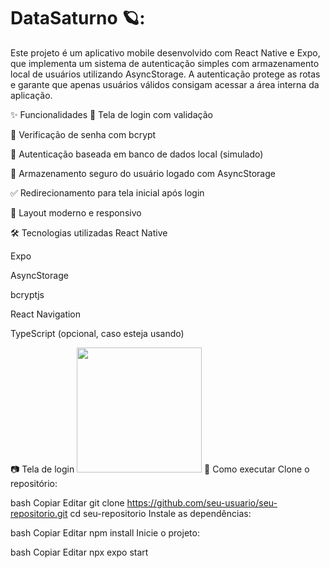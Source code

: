 # DataSaturno 🪐:

Este projeto é um aplicativo mobile desenvolvido com React Native e Expo, que implementa um sistema de autenticação simples com armazenamento local de usuários utilizando AsyncStorage. A autenticação protege as rotas e garante que apenas usuários válidos consigam acessar a área interna da aplicação.

✨ Funcionalidades
📲 Tela de login com validação

🔐 Verificação de senha com bcrypt

🧠 Autenticação baseada em banco de dados local (simulado)

💾 Armazenamento seguro do usuário logado com AsyncStorage

✅ Redirecionamento para tela inicial após login

🎨 Layout moderno e responsivo

🛠️ Tecnologias utilizadas
React Native

Expo

AsyncStorage

bcryptjs

React Navigation

TypeScript (opcional, caso esteja usando)

📷 Tela de login
<img src="https://i.imgur.com/xyG16Yr.png" width="200" />
🚀 Como executar
Clone o repositório:

bash
Copiar
Editar
git clone https://github.com/seu-usuario/seu-repositorio.git
cd seu-repositorio
Instale as dependências:

bash
Copiar
Editar
npm install
Inicie o projeto:

bash
Copiar
Editar
npx expo start
